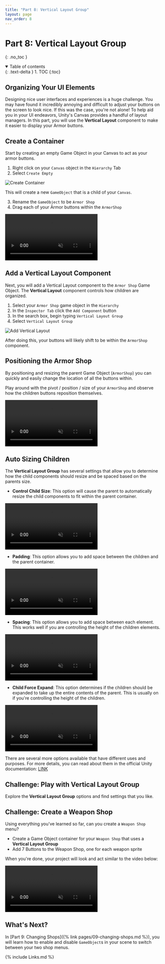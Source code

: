 ```yaml
---
title: "Part 8: Vertical Layout Group"
layout: page
nav_order: 8
---
```


# Part 8: Vertical Layout Group
{: .no_toc }


<details open markdown="block">
  <summary>
    Table of contents
  </summary>
  {: .text-delta }
1. TOC
{:toc}
</details>

## Organizing Your UI Elements

Designing nice user interfaces and experiences is a huge challenge. You may have
found it incredibly annoying and difficult to adjust your buttons on the screen
to look nice. If this was the case, you're not alone! To help aid you in your UI
endeavors, Unity's Canvas provides a handful of layout managers. In this part,
you will use the **Vertical Layout** component to make it easier to display your
Armor buttons.

## Create a Container

Start by creating an empty Game Object in your Canvas to act as your armor
buttons.

1. Right click on your `Canvas` object in the `Hierarchy` Tab
2. Select `Create Empty`

![Create Container](../imgs/08/00-create-empty.png)

This will create a new `GameObject` that is a child of your `Canvas`.

3. Rename the `GameObject` to be `Armor Shop`
4. Drag each of your Armor buttons within the `ArmorShop`

<video autoplay loop muted style="max-width:700px">
  <source src="../imgs/08/01-rename-and-reorganize.webm" type="video/webm">
</video>

## Add a Vertical Layout Component

Next, you will add a Vertical Layout component to the `Armor Shop` Game Object. The **Vertical Layout** component controls how children are organized.

1. Select your `Armor Shop` game object in the `Hierarchy`
2. In the `Inspector Tab` click the `Add Component` button
3. In the search box, begin typing `Vertical Layout Group`
4. Select `Vertical Layout Group`

![Add Vertical Layout](../imgs/08/02-add-layout-group.png)

After doing this, your buttons will likely shift to be within the `ArmorShop` component.

## Positioning the Armor Shop

By positioning and resizing the parent Game Object (`ArmorShop`) you can quickly and easily change the location of all the buttons within.

Play around with the pivot / position / size of your `ArmorShop` and observe how the children buttons reposition themselves.

<video autoplay loop muted style="max-width:700px">
  <source src="../imgs/08/03-play-with-position.webm" type="video/webm">
</video>

## Auto Sizing Children

The **Vertical Layout Group** has several settings that allow you to determine
how the child components should resize and be spaced based on the parents size.

* **Control Child Size**: This option will cause the parent to automatically resize the child components to fit within the parent container.

<video autoplay loop muted style="max-width:700px">
  <source src="../imgs/08/04-play-with-control-size.webm" type="video/webm">
</video>

* **Padding**: This option allows you to add space between the children and the parent container.

<video autoplay loop muted style="max-width:700px">
  <source src="../imgs/08/05-play-with-padding.webm" type="video/webm">
</video>

* **Spacing**: This option allows you to add space between each element. This works well if you are controlling the height of the children elements.

<video autoplay loop muted style="max-width:700px">
  <source src="../imgs/08/06-play-with-spacing.webm" type="video/webm">
</video>

* **Child Force Expand**: This option determines if the children should be expanded to take up the entire contents of the parent. This is usually on if you're controlling the height of the children.

<video autoplay loop muted style="max-width:700px">
  <source src="../imgs/08/07-play-with-force-expand.webm" type="video/webm">
</video>

There are several more options available that have different uses and purposes. For more details, you can read about them in the official Unity documentation: [LINK](https://docs.unity3d.com/Packages/com.unity.ugui@1.0/manual/script-VerticalLayoutGroup.html)

## Challenge: Play with Vertical Layout Group

Explore the **Vertical Layout Group** options and find settings that you like.

## Challenge: Create a Weapon Shop

Using everything you've learned so far, can you create a `Weapon Shop` menu?

* Create a Game Object container for your `Weapon Shop` that uses a **Vertical Layout Group**
* Add 7 Buttons to the Weapon Shop, one  for each weapon sprite

When you're done, your project will look and act similar to the video below:

<video autoplay loop muted style="max-width:700px">
  <source src="../imgs/08/08-challenge-complete.webm" type="video/webm">
</video>

## What's Next?

In [Part 9: Changing Shops]({% link pages/09-changing-shops.md %}), you will learn how to enable and disable `GameObject`s in your scene to switch between your two shop menus.

{% include Links.md %}